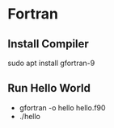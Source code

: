 # Fortran

## Install Compiler

sudo apt install gfortran-9

## Run Hello World
* gfortran -o hello hello.f90
* ./hello
